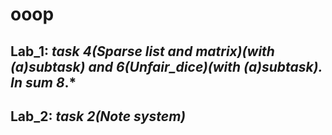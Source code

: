 # ooop
## **Lab_1**: *task 4(Sparse list and matrix)(with (a)subtask) and 6(Unfair_dice)(with (a)subtask). In sum 8*.*
## **Lab_2**: *task 2(Note system)*